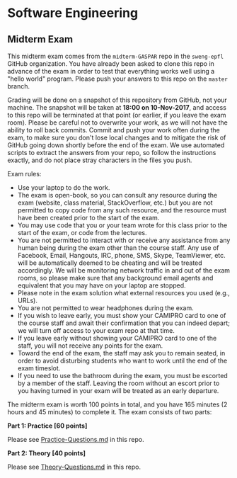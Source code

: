 # Software Engineering
## Midterm Exam 

This midterm exam comes from the `midterm-GASPAR` repo in the `sweng-epfl` GitHub organization.
You have already been asked to clone this repo in advance of the exam in order to test that everything works well using a "hello world" program. Please push your answers to this repo on the `master` branch. 


Grading will be done on a snapshot of this repository from GitHub, not your machine. The snapshot will be taken at **18:00 on 10-Nov-2017**, and access to this repo will be terminated at that point (or earlier, if you leave the exam room). Please be careful not to overwrite your work, as we will not have the ability to roll back commits. Commit and push your work often during the exam, to make sure you don't lose local changes and to mitigate the risk of GitHub going down shortly before the end of the exam. We use automated scripts to extract the answers from your repo, so follow the instructions exactly, and do not place stray characters in the files you push.


Exam rules:

- Use your laptop to do the work.
- The exam is open-book, so you can consult any resource during the exam (website, class material, StackOverflow, etc.) but you are not permitted to copy code from any such resource, and the resource must have been created prior to the start of the exam.
- You may use code that you or your team wrote for this class prior to the start of the exam, or code from the lectures.
- You are not permitted to interact with or receive any assistance from any human being during the exam other than the course staff.  Any use of Facebook, Email, Hangouts, IRC, phone, SMS, Skype, TeamViewer, etc. will be automatically deemed to be cheating and will be treated accordingly. We will be monitoring network traffic in and out of the exam rooms, so please make sure that any background email agents and equivalent that you may have on your laptop are stopped. 
- Please note in the exam solution what external resources you used (e.g., URLs). 
- You are not permitted to wear headphones during the exam.
- If you wish to leave early, you must show your CAMIPRO card to one of the course staff and await their confirmation that you can indeed depart; we will turn off access to your exam repo at that time.
- If you leave early without showing your CAMIPRO card to one of the staff, you will not receive any points for the exam.
- Toward the end of the exam, the staff may ask you to remain seated, in order to avoid disturbing students who want to work until the end of the exam timeslot.
- If you need to use the bathroom during the exam, you must be escorted by a member of the staff. Leaving the room without an escort prior to you having turned in your exam will be treated as an early departure.

The midterm exam is worth 100 points in total, and you have 165 minutes (2 hours and 45 minutes) to complete it. The exam consists of two parts:

**Part 1: Practice [60 points]**

Please see [Practice-Questions.md](Practice-Questions.md) in this repo.

**Part 2: Theory [40 points]**

Please see [Theory-Questions.md](Theory-Questions.md) in this repo.